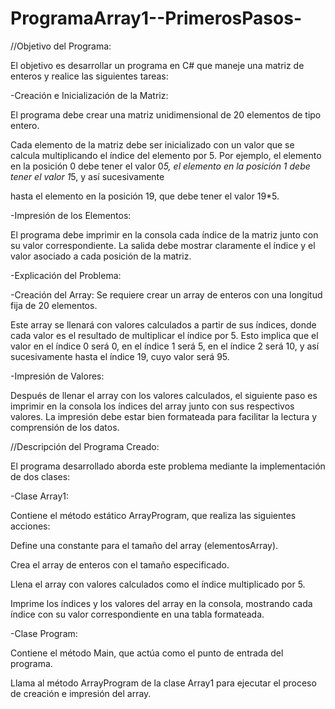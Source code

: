 # ProgramaArray1--PrimerosPasos-

//Objetivo del Programa:

El objetivo es desarrollar un programa en C# que maneje una matriz de enteros y realice las siguientes tareas:

-Creación e Inicialización de la Matriz:

El programa debe crear una matriz unidimensional de 20 elementos de tipo entero.

Cada elemento de la matriz debe ser inicializado con un valor que se calcula multiplicando el índice del elemento por 5. Por ejemplo, el elemento en la posición 0 debe tener el valor 0*5, el elemento en la posición 1 debe tener el valor 1*5, y así sucesivamente 

hasta el elemento en la posición 19, que debe tener el valor 19*5.

-Impresión de los Elementos:

El programa debe imprimir en la consola cada índice de la matriz junto con su valor correspondiente. La salida debe mostrar claramente el índice y el valor asociado a cada posición de la matriz.

-Explicación del Problema:

-Creación del Array:
Se requiere crear un array de enteros con una longitud fija de 20 elementos.

Este array se llenará con valores calculados a partir de sus índices, donde cada valor es el resultado de multiplicar el índice por 5. Esto implica que el valor en el índice 0 será 0, en el índice 1 será 5, en el índice 2 será 10, y así sucesivamente hasta el índice 19, cuyo valor será 95.

-Impresión de Valores:

Después de llenar el array con los valores calculados, el siguiente paso es imprimir en la consola los índices del array junto con sus respectivos valores. La impresión debe estar bien formateada para facilitar la lectura y comprensión de los datos.

//Descripción del Programa Creado:

El programa desarrollado aborda este problema mediante la implementación de dos clases:

-Clase Array1:

Contiene el método estático ArrayProgram, que realiza las siguientes acciones:

Define una constante para el tamaño del array (elementosArray).

Crea el array de enteros con el tamaño especificado.

Llena el array con valores calculados como el índice multiplicado por 5.

Imprime los índices y los valores del array en la consola, mostrando cada índice con su valor correspondiente en una tabla formateada.

-Clase Program:

Contiene el método Main, que actúa como el punto de entrada del programa.

Llama al método ArrayProgram de la clase Array1 para ejecutar el proceso de creación e impresión del array.
